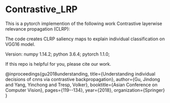 # Contrastive_LRP

This is a pytorch implemention of the following work Contrastive layerwise relevance propagation (CLRP):

The code creates CLRP saliency maps to explain individual classification on VGG16 model.

Version: numpy 1.14.2; python 3.6.4; pytorch 1.1.0;

If this repo is helpful for you, please cite our work.

@inproceedings{gu2018understanding,
  title={Understanding individual decisions of cnns via contrastive backpropagation},
  author={Gu, Jindong and Yang, Yinchong and Tresp, Volker},
  booktitle={Asian Conference on Computer Vision},
  pages={119--134},
  year={2018},
  organization={Springer}
}
